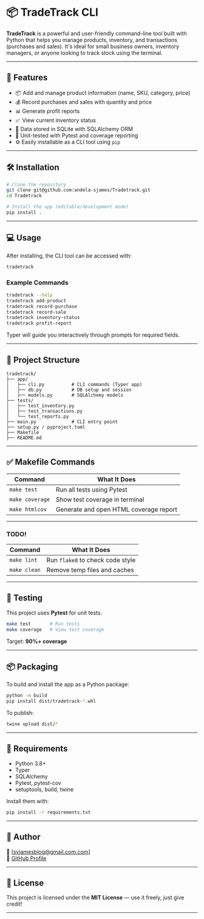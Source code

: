 

# 📦 TradeTrack CLI

**TradeTrack** is a powerful and user-friendly command-line tool built with Python that helps you manage products, inventory, and transactions (purchases and sales). It's ideal for small business owners, inventory managers, or anyone looking to track stock using the terminal.

---

## 🚀 Features

- 📦 Add and manage product information (name, SKU, category, price)
- 💰 Record purchases and sales with quantity and price
- 📊 Generate profit reports
- 📈 View current inventory status
- 📁 Data stored in SQLite with SQLAlchemy ORM
- 🧪 Unit-tested with Pytest and coverage reporting
- ⚙️ Easily installable as a CLI tool using `pip`

---

## 🛠️ Installation

```bash
# Clone the repository
git clone git@github.com:andela-sjames/Tradetrack.git
cd Tradetrack

# Install the app (editable/development mode)
pip install .
```

---

## 💻 Usage

After installing, the CLI tool can be accessed with:

```bash
tradetrack
```

### Example Commands

```bash
tradetrack --help
tradetrack add-product
tradetrack record-purchase
tradetrack record-sale
tradetrack inventory-status
tradetrack profit-report
```

Typer will guide you interactively through prompts for required fields.

---

## 📂 Project Structure

```
tradetrack/
├── app/
│   ├── cli.py          # CLI commands (Typer app)
│   ├── db.py           # DB setup and session
│   ├── models.py       # SQLAlchemy models
├── tests/
│   ├── test_inventory.py
│   ├── test_transactions.py
│   └── test_reports.py
├── main.py             # CLI entry point
├── setup.py / pyproject.toml
├── Makefile
├── README.md
```

---

## ✅ Makefile Commands

| Command         | What It Does                           |
|-----------------|----------------------------------------|
| `make test`     | Run all tests using Pytest             |
| `make coverage` | Show test coverage in terminal         |
| `make htmlcov`  | Generate and open HTML coverage report |

 
---

### TODO! 


| Command         | What It Does                           |
|-----------------|----------------------------------------|
| `make lint`     | Run `flake8` to check code style       |
| `make clean`    | Remove temp files and caches           |


---

## 🧪 Testing

This project uses **Pytest** for unit tests.

```bash
make test       # Run tests
make coverage   # View test coverage
```

Target: **90%+ coverage**

---

## 📦 Packaging

To build and install the app as a Python package:

```bash
python -m build
pip install dist/tradetrack-*.whl
```

To publish:

```bash
twine upload dist/*
```

---

## 📄 Requirements

- Python 3.8+
- Typer
- SQLAlchemy
- Pytest, pytest-cov
- setuptools, build, twine

Install them with:

```bash
pip install -r requirements.txt
```

---

## 👤 Author

📧 [svjamesblog@gmail.com.com]  
🐙 [GitHub Profile](https://github.com/andela-sjames)

---

## 📜 License

This project is licensed under the **MIT License** — use it freely, just give credit!

---
